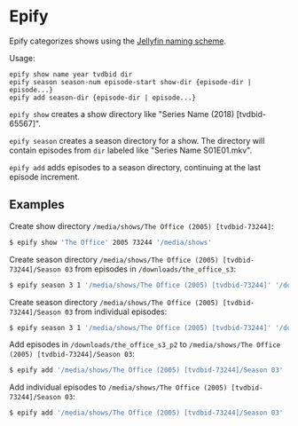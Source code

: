 # Epify

Epify categorizes shows using the
[Jellyfin naming scheme](https://jellyfin.org/docs/general/server/media/shows/).

Usage:

    epify show name year tvdbid dir
    epify season season-num episode-start show-dir {episode-dir | episode...}
    epify add season-dir {episode-dir | episode...}


`epify show` creates a show directory like "Series Name (2018) [tvdbid-65567]".

`epify season` creates a season directory for a show. The directory will
contain episodes from `dir` labeled like "Series Name S01E01.mkv".

`epify add` adds episodes to a season directory, continuing at the last
episode increment.

## Examples

Create show directory `/media/shows/The Office (2005) [tvdbid-73244]`:

```sh
$ epify show 'The Office' 2005 73244 '/media/shows'
```

Create season directory
`/media/shows/The Office (2005) [tvdbid-73244]/Season 03` from episodes in
`/downloads/the_office_s3`:

```sh
$ epify season 3 1 '/media/shows/The Office (2005) [tvdbid-73244]' '/downloads/the_office_s3'
```

Create season directory
`/media/shows/The Office (2005) [tvdbid-73244]/Season 03` from individual
episodes:

```sh
$ epify season 3 1 '/media/shows/The Office (2005) [tvdbid-73244]' '/downloads/the_office_s3/ep1' '/downloads/the_office_s3/ep2'
```

Add episodes in `/downloads/the_office_s3_p2` to
`/media/shows/The Office (2005) [tvdbid-73244]/Season 03`:

```sh
$ epify add '/media/shows/The Office (2005) [tvdbid-73244]/Season 03' '/downloads/the_office_s3_p2'
```

Add individual episodes to
`/media/shows/The Office (2005) [tvdbid-73244]/Season 03`:

```sh
$ epify add '/media/shows/The Office (2005) [tvdbid-73244]/Season 03' '/downloads/the_office_s3/ep3' '/downloads/the_office_s3/ep4'
```
